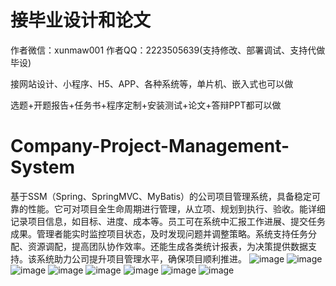 # 接毕业设计和论文
作者微信：xunmaw001  作者QQ：2223505639(支持修改、部署调试、支持代做毕设)

接网站设计、小程序、H5、APP、各种系统等，单片机、嵌入式也可以做

选题+开题报告+任务书+程序定制+安装测试+论文+答辩PPT都可以做
# Company-Project-Management-System
基于SSM（Spring、SpringMVC、MyBatis）的公司项目管理系统，具备稳定可靠的性能。它可对项目全生命周期进行管理，从立项、规划到执行、验收。能详细记录项目信息，如目标、进度、成本等。员工可在系统中汇报工作进展、提交任务成果。管理者能实时监控项目状态，及时发现问题并调整策略。系统支持任务分配、资源调配，提高团队协作效率。还能生成各类统计报表，为决策提供数据支持。该系统助力公司提升项目管理水平，确保项目顺利推进。 
![image](https://github.com/user-attachments/assets/96b266e1-341f-416d-b6a7-1d9628ef9dd5)
![image](https://github.com/user-attachments/assets/6fa3f959-3b94-4d07-88ef-5c93ebc824db)
![image](https://github.com/user-attachments/assets/9aa2ec17-09e0-4965-af6e-0a06eaf0dd56)
![image](https://github.com/user-attachments/assets/e42d8a3e-e648-4a2a-9594-5adede7d0e8d)
![image](https://github.com/user-attachments/assets/35a12025-d42e-4e54-bd7d-4829d48f4bcf)
![image](https://github.com/user-attachments/assets/4e5d035c-77b2-4f44-a880-ebe755502fce)
![image](https://github.com/user-attachments/assets/3512e186-9457-4f1a-ac36-74a3cd7d5fe1)
![image](https://github.com/user-attachments/assets/269a0d81-b466-4b6a-b418-0d43d69a91b0)
